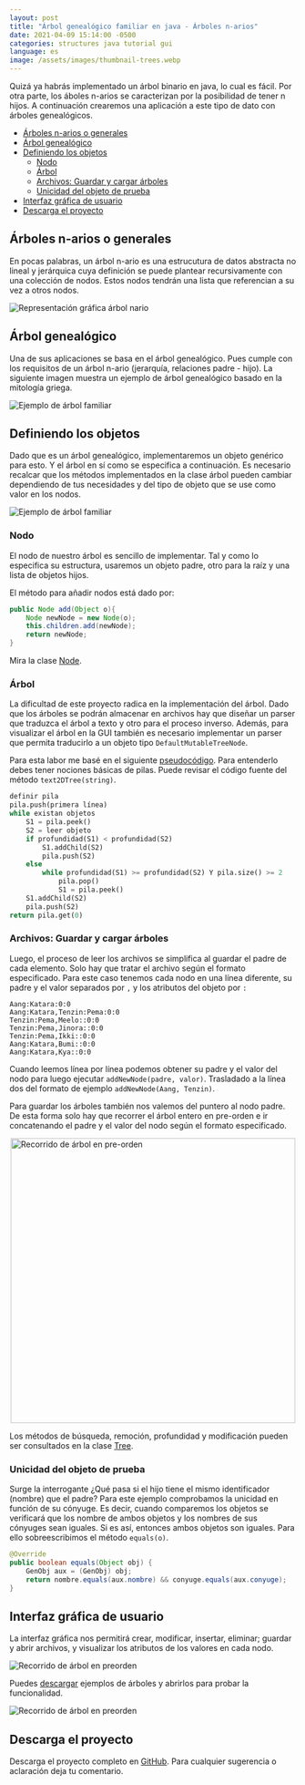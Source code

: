 ```yaml
---
layout: post
title: "Árbol genealógico familiar en java - Árboles n-arios"
date: 2021-04-09 15:14:00 -0500
categories: structures java tutorial gui
language: es
image: /assets/images/thumbnail-trees.webp
---
```

Quizá ya habrás implementado un árbol binario en java, lo cual es fácil. Por otra parte, los áboles n-arios se caracterizan por la posibilidad de tener n hijos. A continuación crearemos una aplicación a este tipo de dato con árboles genealógicos.

- [Árboles n-arios o generales](#árboles-n-arios-o-generales)
- [Árbol genealógico](#árbol-genealógico)
- [Definiendo los objetos](#definiendo-los-objetos)
  - [Nodo](#nodo)
  - [Árbol](#árbol)
  - [Archivos: Guardar y cargar árboles](#archivos-guardar-y-cargar-árboles)
  - [Unicidad del objeto de prueba](#unicidad-del-objeto-de-prueba)
- [Interfaz gráfica de usuario](#interfaz-gráfica-de-usuario)
- [Descarga el proyecto](#descarga-el-proyecto)

## Árboles n-arios o generales

En pocas palabras, un árbol n-ario es una estrucutura de datos abstracta no lineal y jerárquica cuya definición se puede plantear recursivamente con una colección de nodos. Estos nodos tendrán una lista que referencian a su vez a otros nodos.

<img src="https://github.com/crixodia/nary-family-tree/raw/master/assets/arbol-nario.png" style="display:block; margin-left: auto; margin-right:auto;" alt="Representación gráfica árbol nario">

## Árbol genealógico

Una de sus aplicaciones se basa en el árbol genealógico. Pues cumple con los requisitos de un árbol n-ario (jerarquía, relaciones padre - hijo). La siguiente imagen muestra un ejemplo de árbol genealógico basado en la mitología griega.

<img src="https://github.com/crixodia/nary-family-tree/raw/master/assets/family-tree.png" style="display:block; margin-left: auto; margin-right:auto;" alt="Ejemplo de árbol familiar">

## Definiendo los objetos

Dado que es un árbol genealógico, implementaremos un objeto genérico para esto. Y el árbol en sí como se especifica a continuación. Es necesario recalcar que los métodos implementados en la clase árbol pueden cambiar dependiendo de tus necesidades y del tipo de objeto que se use como valor en los nodos.

<img src="https://github.com/crixodia/nary-family-tree/raw/master/assets/uml.png" style="display:block; margin-left: auto; margin-right:auto;" alt="Ejemplo de árbol familiar">

### Nodo

El nodo de nuestro árbol es sencillo de implementar. Tal y como lo especifica su estructura, usaremos un objeto padre, otro para la raíz y una lista de objetos hijos.

El método para añadir nodos está dado por:

```java
public Node add(Object o){
    Node newNode = new Node(o);
    this.children.add(newNode);
    return newNode;
}
```
Mira la clase [Node](https://github.com/crixodia/nary-family-tree/blob/master/ArbolGen/src/CapaNegocio/Node.java).

### Árbol

La dificultad de este proyecto radica en la implementación del árbol. Dado que los árboles se podrán almacenar en archivos hay que diseñar un parser que traduzca el árbol a texto y otro para el proceso inverso. Además, para visualizar el árbol en la GUI también es necesario implementar un parser que permita traducirlo a un objeto tipo `DefaultMutableTreeNode`.

Para esta labor me basé en el siguiente [pseudocódigo](https://stackoverflow.com/questions/21735468/parse-indented-text-tree-in-java). Para entenderlo debes tener nociones básicas de pilas. Puede revisar el código fuente del método `text2DTree(string)`.

```python
definir pila
pila.push(primera línea)
while existan objetos
    S1 = pila.peek()
    S2 = leer objeto
    if profundidad(S1) < profundidad(S2)
        S1.addChild(S2)
        pila.push(S2)
    else
        while profundidad(S1) >= profundidad(S2) Y pila.size() >= 2
            pila.pop()
            S1 = pila.peek()
    S1.addChild(S2)
    pila.push(S2)
return pila.get(0)
```
### Archivos: Guardar y cargar árboles

Luego, el proceso de leer los archivos se simplifica al guardar el padre de cada elemento. Solo hay que tratar el archivo según el formato especificado. Para este caso tenemos cada nodo en una línea diferente, su padre y el valor separados por `,` y los atributos del objeto por `:`

```
Aang:Katara:0:0
Aang:Katara,Tenzin:Pema:0:0
Tenzin:Pema,Meelo::0:0
Tenzin:Pema,Jinora::0:0
Tenzin:Pema,Ikki::0:0
Aang:Katara,Bumi::0:0
Aang:Katara,Kya::0:0
```
Cuando leemos línea por línea podemos obtener su padre y el valor del nodo para luego ejecutar `addNewNode(padre, valor)`. Trasladado a la línea dos del formato de ejemplo `addNewNode(Aang, Tenzin)`.

Para guardar los árboles también nos valemos del puntero al nodo padre. De esta forma solo hay que recorrer el árbol entero en pre-orden e ir concatenando el padre y el valor del nodo según el formato especificado.

<img src="https://github.com/crixodia/nary-family-tree/raw/master/assets/tree-traversal.png" style="display:block; margin-left: auto; margin-right:auto;" width="500px" alt="Recorrido de árbol en pre-orden">

Los métodos de búsqueda, remoción, profundidad y modificación pueden ser consultados en la clase [Tree](https://github.com/crixodia/nary-family-tree/blob/master/ArbolGen/src/CapaNegocio/Tree.java).

### Unicidad del objeto de prueba

Surge la interrogante ¿Qué pasa si el hijo tiene el mismo identificador (nombre) que el padre? Para este ejemplo comprobamos la unicidad en función de su cónyuge. Es decir, cuando comparemos los objetos se verificará que los nombre de ambos objetos y los nombres de sus cónyuges sean iguales. Si es así, entonces ambos objetos son iguales. Para ello sobreescribimos el método `equals(o)`.

```java
@Override
public boolean equals(Object obj) {
    GenObj aux = (GenObj) obj;
    return nombre.equals(aux.nombre) && conyuge.equals(aux.conyuge);
}
```

## Interfaz gráfica de usuario

La interfaz gráfica nos permitirá crear, modificar, insertar, eliminar; guardar y abrir archivos, y visualizar los atributos de los valores en cada nodo.

<img src="https://github.com/crixodia/nary-family-tree/raw/master/assets/gui.jpg" style="display:block; margin-left: auto; margin-right:auto;" alt="Recorrido de árbol en preorden">

Puedes [descargar](https://github.com/crixodia/nary-family-tree/tree/master/examples) ejemplos de árboles y abrirlos para probar la funcionalidad.

<img src="https://github.com/crixodia/nary-family-tree/raw/master/assets/open.jpg" style="display:block; margin-left: auto; margin-right:auto;" alt="Recorrido de árbol en preorden">

## Descarga el proyecto

Descarga el proyecto completo en [GitHub](http://github.com/crixodia/nary-family-tree). Para cualquier sugerencia o aclaración deja tu comentario.

